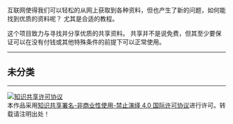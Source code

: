 互联网使得我们可以轻松的从网上获取到各种资料，但也产生了新的问题，如何能找到优质的资料呢？
尤其是合适的教程。

这个项目致力与寻找并分享优质的共享资料。
共享并不是说免费，但其至少要保证可以在没有付钱或其他特殊条件的前提下可以正常使用。

---

## 未分类



---

<a rel="license" href="http://creativecommons.org/licenses/by-nc-nd/4.0/"><img alt="知识共享许可协议" style="border-width:0" src="https://i.creativecommons.org/l/by-nc-nd/4.0/88x31.png" /></a><br />本作品采用<a rel="license" href="http://creativecommons.org/licenses/by-nc-nd/4.0/">知识共享署名-非商业性使用-禁止演绎 4.0 国际许可协议</a>进行许可。转载请注明出处！